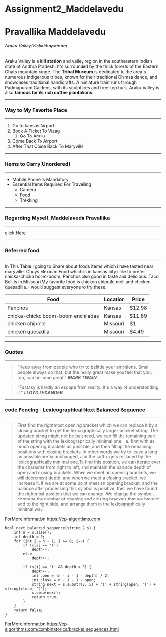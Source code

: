 # Assignment2_Maddelavedu
# Pravallika Maddelavedu
###### Araku Valley/Vishakhapatnam

Araku Valley is a **hill station** and valley region in the southeastern Indian state of Andhra Pradesh. It's surrounded by the thick forests of the Eastern Ghats mountain range. The **Tribal Museum** is dedicated to the area's numerous indigenous tribes, known for their traditional Dhimsa dance, and showcases traditional handicrafts. A miniature train runs through Padmapuram Gardens, with its sculptures and tree-top huts.
Araku Valley is also **famous for its rich coffee plantations**.

***
### Way to My Favorite Place
***

1. Go to kansas Airport
2. Book A Ticket To Vizag
      1. Go To Araku
1. Come Back To Airport
2. After That Come Back To Maryville      
 
***
 ### Items to Carry(Unordered)
***

* Mobile Phone Is Mandatory
* Essential Items Required For Travelling
     * Camera
     * Food
     * Trekking

*** 
### Regarding Myself_Maddelavedu Pravallika     
***
[click Here](AboutMe.md)

***
### Referred food
***

In This Table I going to Share about foods items which i have tasted near maryville. Chuys Mexican Food which is in kansas city i like to prefer chicka-chicka boom-boom, Panchos also good in taste and delicious. Taco Bell is in Missouri My favorite food is chicken chipotle melt and chicken quesadilla. I would suggest everyone to try these.

| Food                                | Location | Price  |
|-------------------------------------|----------|--------|
| Panchos                             | Kansas   | $12.98 |    
| chicka-chicko boom-boom enchiladas  | Kansas   | $11.89 |    
| chicken chipotle                    | Missouri | $1     |
| chicken quesadila                   | Missouri | $4.49  |

***
### Quotes
***

>"Keep away from people who try to belittle your ambitions. Small people always do that, but the really great make you feel that you, too, can become great."
***MARK TWAIN***.

>"Fastasy is hardly an escape from reality. It's a way of understanding it."
***LLOYD LEXANDER***.

***
### code Fencing - Lexicographical Next Balanced Sequence
***

>First find the rightmost opening bracket which we can replace it by a closing bracket to get the lexicographically larger bracket string. The updated string might not be balanced, we can fill the remaining part of the string with the lexicographically minimal one: i.e. first with as much opening brackets as possible, and then fill up the remaining positions with closing brackets. In other words we try to leave a long as possible prefix unchanged, and the suffix gets replaced by the lexicographically minimal one.To find this position, we can iterate over the character from right to left, and maintain the balance depth of open and closing brackets. When we meet an opening brackets, we will decrement depth, and when we meet a closing bracket, we increase it. If we are at some point meet an opening bracket, and the balance after processing this symbol is positive, then we have found the rightmost position that we can change. We change the symbol, compute the number of opening and closing brackets that we have to add to the right side, and arrange them in the lexicographically minimal way.

ForMoreInformation <https://cp-algorithms.com>

```
bool next_balanced_sequence(string & s) {
    int n = s.size();
    int depth = 0;
    for (int i = n - 1; i >= 0; i--) {
        if (s[i] == '(')
            depth--;
        else
            depth++;

        if (s[i] == '(' && depth > 0) {
            depth--;
            int open = (n - i - 1 - depth) / 2;
            int close = n - i - 1 - open;
            string next = s.substr(0, i) + ')' + string(open, '(') + string(close, ')');
            s.swap(next);
            return true;
        }
    }
    return false;
}
```
ForMoreInformation <https://cp-algorithms.com/combinatorics/bracket_sequences.html>